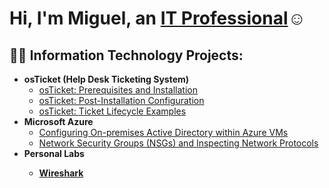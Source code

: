 <h1>Hi, I'm Miguel, an <a href="https://www.linkedin.com/in/miguel-lopez-8626aa285">IT Professional</a>☺</h1>

<h2>👨‍💻 Information Technology Projects:</h2>

- <b>osTicket (Help Desk Ticketing System)</b>
  - [osTicket: Prerequisites and Installation](https://github.com/miguel10746/osticket-prereqs)
  - [osTicket: Post-Installation Configuration](https://github.com/miguel10746/post-install-config)
  - [osTicket: Ticket Lifecycle Examples](https://github.com/miguel10746/ticket-lifecycle)
- <b>Microsoft Azure</b>
  - [Configuring On-premises Active Directory within Azure VMs](https://github.com/miguel10746/configure-ad)
  - [Network Security Groups (NSGs) and Inspecting Network Protocols](https://github.com/miguel10746/azure-network-protocols)
- <b> Personal Labs
  - [Wireshark](https://github.com/miguel10746/Wireshark_Labs.git)


